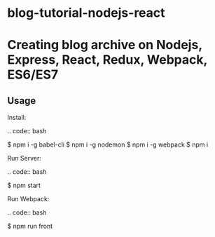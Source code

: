 # blog-tutorial-nodejs-react

Creating blog archive on Nodejs, Express, React, Redux, Webpack, ES6/ES7
======

Usage
-----

Install:

.. code:: bash

  $ npm i -g babel-cli
  $ npm i -g nodemon
  $ npm i -g webpack
  $ npm i

Run Server:

.. code:: bash

  $ npm start

Run Webpack:

.. code:: bash

  $ npm run front
